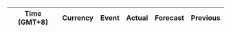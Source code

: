 | Time (GMT+8) | Currency | Event | Actual | Forecast | Previous |
|------|----------|-------|--------|----------|----------|
